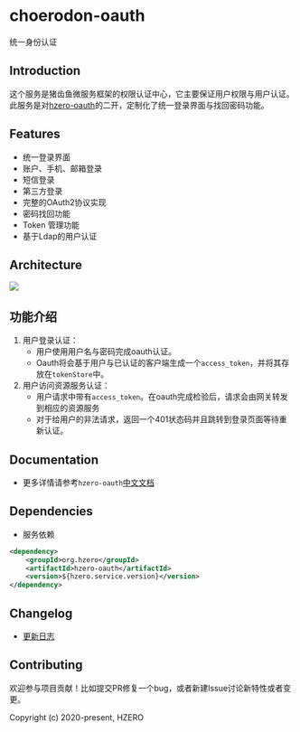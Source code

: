 # choerodon-oauth
统一身份认证

## Introduction
这个服务是猪齿鱼微服务框架的权限认证中心，它主要保证用户权限与用户认证。此服务是对[hzero-oauth](https://github.com/open-hand/hzero-oauth.git)的二开，定制化了统一登录界面与找回密码功能。


## Features

- 统一登录界面
- 账户、手机、邮箱登录
- 短信登录
- 第三方登录
- 完整的OAuth2协议实现
- 密码找回功能
- Token 管理功能
- 基于Ldap的用户认证

## Architecture

![](http://file.open.hand-china.com/hsop-doc/doc_classify/0/7af865a0de5f4ad2847ad69018ede20e/image.png)

## 功能介绍

1. 用户登录认证：
    - 用户使用用户名与密码完成oauth认证。
    - Oauth将会基于用户与已认证的客户端生成一个`access_token`，并将其存放在`tokenStore`中。
2. 用户访问资源服务认证：
    - 用户请求中带有`access_token`。在oauth完成检验后，请求会由网关转发到相应的资源服务
    - 对于给用户的非法请求，返回一个401状态码并且跳转到登录页面等待重新认证。


## Documentation
- 更多详情请参考`hzero-oauth`[中文文档](http://open.hand-china.com/document-center/doc/application/10033/10154?doc_id=4843)

## Dependencies

* 服务依赖

```xml
<dependency>
    <groupId>org.hzero</groupId>
    <artifactId>hzero-oauth</artifactId>
    <version>${hzero.service.version}</version>
</dependency>
```


## Changelog

- [更新日志](./CHANGELOG.zh-CN.md)

## Contributing

欢迎参与项目贡献！比如提交PR修复一个bug，或者新建Issue讨论新特性或者变更。

Copyright (c) 2020-present, HZERO


